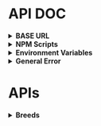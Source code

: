 # API DOC

<details>

<summary><strong>BASE URL</strong></summary>

`http://localhost:${process.env.PORT || 3000}/api`

</details>

<details>

<summary><strong>NPM Scripts</strong></summary>

`npm run start`: start server

`npm run dev`: start server in development mode

`npm run seed`: seed data to the database

`npm run reset`: reset the database with seed data

</details>

<details>

<summary><strong>Environment Variables</strong></summary>

```
# 伺服器端口
PORT =
```

</details>

<details>

<summary><strong>General Error</strong></summary>

```
{
    "statusType": "Client Error",
    "statusCode": "404 Not Found",
    "message": "Can't find ${req.originalUrl} on the server."
}
```
```
{
    "statusType": "Server Error (SequelizeDatabaseError, SequelizeConnectionError...)",
    "statusCode": "500 Internal Server Error",
    "message": "Database or ORM Error"
}
```
```
{
    "statusType": "Server Error (TypeError, ReferenceError...)",
    "statusCode": "500 Internal Server Error",
    "message": "Programming Error"
}
```

</details>

# APIs

<details>

<summary><strong>Breeds</strong></summary>

<details>

<summary style="color: black; background: #f5f5f5;">
<strong>GET /breeds</strong></summary>

**Response (Success) :**

```
{
    "statusType": "Success",
    "statusCode": "200 OK",
    "message": "Get all Breeds table data successfully.",
    "result": [
        {
            "id": 1,
            "name": "Weimaraner",
            "createdAt": "2024-06-11T12:38:20.000Z",
            "updatedAt": "2024-06-11T12:38:20.000Z"
        },
        {...}
    ]
}
```

**Response (Error) :**

```
No custom operational error.
```

</details>

<details>

<summary style="color: black; background: #f5f5f5;">
<strong>GET /breeds/:breedId</strong></summary>

**Parameter :** `breedId`

**Response (Success) :**

```
{
    "statusType": "Success",
    "statusCode": "200 OK",
    "message": "Get Breeds table data from id 1 successfully.",
    "result": {
        "id": 1,
        "name": "Weimaraner",
        "createdAt": "2024-06-11T12:38:20.000Z",
        "updatedAt": "2024-06-11T12:38:20.000Z"
    }
}
```

**Response (Error) :**

```
{
    "statusType": "Client Error",
    "statusCode": "404 Not Found",
    "message": "Table data not found with parameter id."
}
```

</details>

</details>

